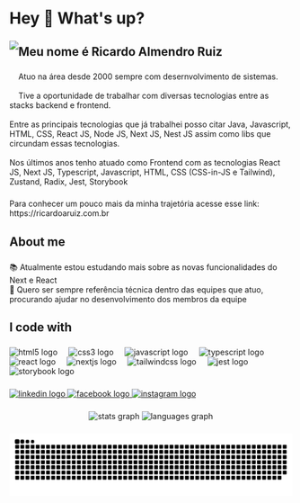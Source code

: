 <h1 align="left">Hey 👋 What's up?</h1>

###

<img align="left" height="100" src="https://github.com/ricardoaruiz.png"  />

###

<h2 align="left">Meu nome é Ricardo Almendro Ruiz</h2>

###

<p align="left">Atuo na área desde 2000 sempre com desernvolvimento de sistemas. <br><br>Tive a oportunidade de trabalhar com diversas tecnologias entre as stacks backend e frontend.<br><br>Entre as principais tecnologias que já trabalhei posso citar Java, Javascript, HTML, CSS, React JS, Node JS, Next JS, Nest JS assim como libs que circundam essas tecnologias.<br><br>Nos últimos anos tenho atuado como Frontend com as tecnologias React JS, Next JS, Typescript, Javascript, HTML, CSS (CSS-in-JS e Tailwind), Zustand, Radix, Jest, Storybook</p>

###

<p align="left">Para conhecer um pouco mais da minha trajetória acesse esse link: https://ricardoaruiz.com.br</p>

###

<h2 align="left">About me</h2>

###

<p align="left">📚 Atualmente estou estudando mais sobre as novas funcionalidades do Next e React<br>🎯 Quero ser sempre referência técnica dentro das equipes que atuo, procurando ajudar no desenvolvimento dos membros da equipe</p>

###

<h2 align="left">I code with</h2>

###

<div align="left">
  <img src="https://cdn.jsdelivr.net/gh/devicons/devicon/icons/html5/html5-original.svg" height="40" alt="html5 logo"  />
  <img width="12" />
  <img src="https://cdn.jsdelivr.net/gh/devicons/devicon/icons/css3/css3-original.svg" height="40" alt="css3 logo"  />
  <img width="12" />
  <img src="https://cdn.jsdelivr.net/gh/devicons/devicon/icons/javascript/javascript-original.svg" height="40" alt="javascript logo"  />
  <img width="12" />
  <img src="https://cdn.jsdelivr.net/gh/devicons/devicon/icons/typescript/typescript-original.svg" height="40" alt="typescript logo"  />
  <img width="12" />
  <img src="https://cdn.jsdelivr.net/gh/devicons/devicon/icons/react/react-original.svg" height="40" alt="react logo"  />
  <img width="12" />
  <img src="https://cdn.jsdelivr.net/gh/devicons/devicon/icons/nextjs/nextjs-original.svg" height="40" alt="nextjs logo"  />
  <img width="12" />
  <img src="https://cdn.jsdelivr.net/gh/devicons/devicon/icons/tailwindcss/tailwindcss-original-wordmark.svg" height="40" alt="tailwindcss logo"  />
  <img width="12" />
  <img src="https://cdn.jsdelivr.net/gh/devicons/devicon/icons/jest/jest-plain.svg" height="40" alt="jest logo"  />
  <img width="12" />
  <img src="https://cdn.jsdelivr.net/gh/devicons/devicon/icons/storybook/storybook-original.svg" height="40" alt="storybook logo"  />
</div>

###

<div align="left">
  <a href="https://www.linkedin.com/in/ricardo-ruiz-a1599122/" target="_blank">
    <img src="https://raw.githubusercontent.com/maurodesouza/profile-readme-generator/master/src/assets/icons/social/linkedin/default.svg" width="52" height="40" alt="linkedin logo"  />
  </a>
  <a href="https://www.facebook.com/ricardo.almendro.ruiz" target="_blank">
    <img src="https://raw.githubusercontent.com/maurodesouza/profile-readme-generator/master/src/assets/icons/social/facebook/default.svg" width="52" height="40" alt="facebook logo"  />
  </a>
  <a href="https://www.instagram.com/ricardoalmendroruiz/" target="_blank">
    <img src="https://raw.githubusercontent.com/maurodesouza/profile-readme-generator/master/src/assets/icons/social/instagram/default.svg" width="52" height="40" alt="instagram logo"  />
  </a>
</div>

###

<div align="center">
  <img src="https://github-readme-stats.vercel.app/api?username=ricardoaruiz&hide_title=false&hide_rank=false&show_icons=true&include_all_commits=true&count_private=true&disable_animations=false&theme=dracula&locale=en&hide_border=false&order=1" height="150" alt="stats graph"  />
  <img src="https://github-readme-stats.vercel.app/api/top-langs?username=ricardoaruiz&locale=en&hide_title=false&layout=compact&card_width=320&langs_count=5&theme=dracula&hide_border=false&order=2" height="150" alt="languages graph"  />
</div>

###

<img src="https://raw.githubusercontent.com/ricardoaruiz/ricardoaruiz/output/snake.svg" alt="Snake animation" />

###
